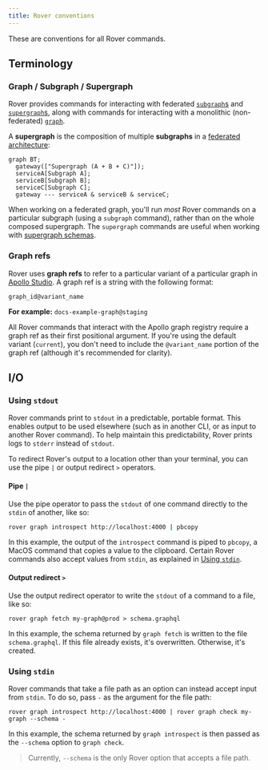 ```yaml
---
title: Rover conventions
---
```


These are conventions for all Rover commands.

## Terminology

### Graph / Subgraph / Supergraph

Rover provides commands for interacting with federated [`subgraph`s](./commands/subgraphs/) and [`supergraph`s](./commands/supergraphs/), along with commands for interacting with a monolithic (non-federated) [`graph`](./commands/graphs/).

 A **supergraph** is the composition of multiple **subgraphs** in a [federated architecture](/federation/):

```mermaid
graph BT;
  gateway(["Supergraph (A + B + C)"]);
  serviceA[Subgraph A];
  serviceB[Subgraph B];
  serviceC[Subgraph C];
  gateway --- serviceA & serviceB & serviceC;
```

When working on a federated graph, you'll run _most_ Rover commands on a particular subgraph (using a `subgraph` command), rather than on the whole composed supergraph. The `supergraph` commands are useful when working with [supergraph schemas](./commands/supergraphs/).

### Graph refs

Rover uses **graph refs** to refer to a particular variant of a particular graph in [Apollo Studio](/studio/org/graphs/). A graph ref is a string with the following format:

```
graph_id@variant_name
```

**For example:** `docs-example-graph@staging`

All Rover commands that interact with the Apollo graph registry require a graph ref as their first positional argument. If you're using the default variant (`current`), you don't need to include the `@variant_name` portion of the graph ref (although it's recommended for clarity).

## I/O

### Using `stdout`

Rover commands print to `stdout` in a predictable, portable format. This enables output to be used elsewhere (such as in another CLI, or as input to another Rover command). To help maintain this predictability, Rover prints logs to `stderr` instead of `stdout`.

To redirect Rover's output to a location other than your terminal, you can use the pipe `|` or output redirect `>` operators.

#### Pipe `|`

Use the pipe operator to pass the `stdout` of one command directly to the `stdin` of another, like so:

```bash
rover graph introspect http://localhost:4000 | pbcopy
```

In this example, the output of the `introspect` command is piped to `pbcopy`, a MacOS command that copies a value to the clipboard. Certain Rover commands also accept values from `stdin`, as explained in [Using `stdin`](#using-stdin).

#### Output redirect `>`

Use the output redirect operator to write the `stdout` of a command to a file, like so:

```
rover graph fetch my-graph@prod > schema.graphql
```

In this example, the schema returned by `graph fetch` is written to the file `schema.graphql`. If this file already exists, it's overwritten. Otherwise, it's created.

### Using `stdin`

Rover commands that take a file path as an option can instead accept input from `stdin`. To do so, pass `-` as the argument for the file path:

```
rover graph introspect http://localhost:4000 | rover graph check my-graph --schema -
```

In this example, the schema returned by `graph introspect` is then passed as the `--schema` option to `graph check`.

> Currently, `--schema` is the only Rover option that accepts a file path.
